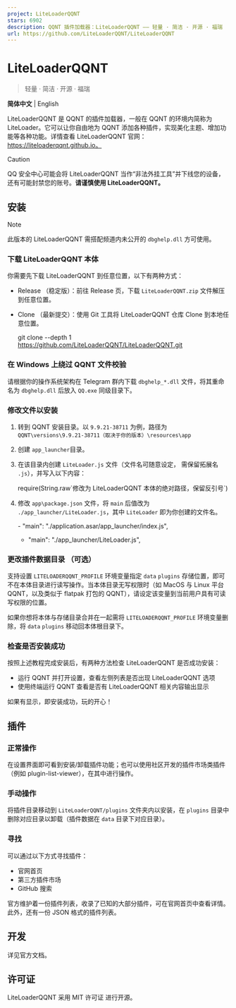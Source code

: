 ```yaml
---
project: LiteLoaderQQNT
stars: 6902
description: QQNT 插件加载器：LiteLoaderQQNT —— 轻量 · 简洁 · 开源 · 福瑞
url: https://github.com/LiteLoaderQQNT/LiteLoaderQQNT
---
```


LiteLoaderQQNT
==============

> 轻量 · 简洁 · 开源 · 福瑞

**简体中文** | English

LiteLoaderQQNT 是 QQNT 的插件加载器，一般在 QQNT 的环境内简称为 LiteLoader。它可以让你自由地为 QQNT 添加各种插件，实现美化主题、增加功能等各种功能。详情查看 LiteLoaderQQNT 官网：https://liteloaderqqnt.github.io。

Caution

QQ 安全中心可能会将 LiteLoaderQQNT 当作“非法外挂工具”并下线您的设备，还有可能封禁您的账号。**请谨慎使用 LiteLoaderQQNT。**

安装
--

Note

此版本的 LiteLoaderQQNT 需搭配频道内未公开的 `dbghelp.dll` 方可使用。

### 下载 LiteLoaderQQNT 本体

你需要先下载 LiteLoaderQQNT 到任意位置，以下有两种方式：

-   Release （稳定版）：前往 Release 页，下载 `LiteLoaderQQNT.zip` 文件解压到任意位置。
    
-   Clone （最新提交）：使用 Git 工具将 LiteLoaderQQNT 仓库 Clone 到本地任意位置。
    
    git clone --depth 1 https://github.com/LiteLoaderQQNT/LiteLoaderQQNT.git
    

### 在 Windows 上绕过 QQNT 文件校验

请根据你的操作系统架构在 Telegram 群内下载 `dbghelp_*.dll` 文件，将其重命名为 `dbghelp.dll` 后放入 `QQ.exe` 同级目录下。

### 修改文件以安装

1.  转到 QQNT 安装目录。以 `9.9.21-38711` 为例，路径为 `QQNT\versions\9.9.21-38711（取决于你的版本）\resources\app`
    
2.  创建 `app_launcher`目录。
    
3.  在该目录内创建 `LiteLoader.js` 文件（文件名可随意设定， 需保留拓展名 `.js`），并写入以下内容：
    
    require(String.raw\`修改为 LiteLoaderQQNT 本体的绝对路径，保留反引号\`)
    
4.  修改 `app\package.json` 文件，将 `main` 后值改为 `./app_launcher/LiteLoader.js`，其中 `LiteLoader` 即为你创建的文件名。
    
    \-   "main": "./application.asar/app\_launcher/index.js",
    +   "main": "./app\_launcher/LiteLoader.js",
    

### 更改插件数据目录 （可选）

支持设置 `LITELOADERQQNT_PROFILE` 环境变量指定 `data` `plugins` 存储位置，即可不在本体目录进行读写操作。当本体目录无写权限时（如 MacOS 与 Linux 平台 QQNT，以及类似于 flatpak 打包的 QQNT），请设定该变量到当前用户具有可读写权限的位置。

如果你想将本体与存储目录合并在一起需将 `LITELOADERQQNT_PROFILE` 环境变量删除，将 `data` `plugins` 移动回本体根目录下。

### 检查是否安装成功

按照上述教程完成安装后，有两种方法检查 LiteLoaderQQNT 是否成功安装：

-   运行 QQNT 并打开设置，查看左侧列表是否出现 LiteLoaderQQNT 选项
-   使用终端运行 QQNT 查看是否有 LiteLoaderQQNT 相关内容输出显示

如果有显示，即安装成功，玩的开心！

插件
--

### 正常操作

在设置界面即可看到安装/卸载插件功能；也可以使用社区开发的插件市场类插件（例如 plugin-list-viewer），在其中进行操作。

### 手动操作

将插件目录移动到 `LiteLoaderQQNT/plugins` 文件夹内以安装，在 `plugins` 目录中删除对应目录以卸载（插件数据在 `data` 目录下对应目录）。

### 寻找

可以通过以下方式寻找插件：

-   官网首页
-   第三方插件市场
-   GitHub 搜索

官方维护着一份插件列表，收录了已知的大部分插件，可在官网首页中查看详情。此外，还有一份 JSON 格式的插件列表。

开发
--

详见官方文档。

许可证
---

LiteLoaderQQNT 采用 MIT 许可证 进行开源。
